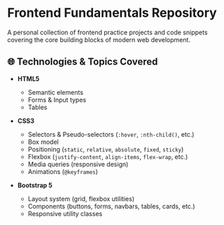 # Frontend Fundamentals Repository

A personal collection of frontend practice projects and code snippets covering the core building blocks of modern web development.

## 🌐 Technologies & Topics Covered

- **HTML5**
  - Semantic elements
  - Forms & Input types
  - Tables

- **CSS3**
  - Selectors & Pseudo-selectors (`:hover`, `:nth-child()`, etc.)
  - Box model
  - Positioning (`static`, `relative`, `absolute`, `fixed`, `sticky`)
  - Flexbox (`justify-content`, `align-items`, `flex-wrap`, etc.)
  - Media queries (responsive design)
  - Animations (`@keyframes`)
  
- **Bootstrap 5**
  - Layout system (grid, flexbox utilities)
  - Components (buttons, forms, navbars, tables, cards, etc.)
  - Responsive utility classes


